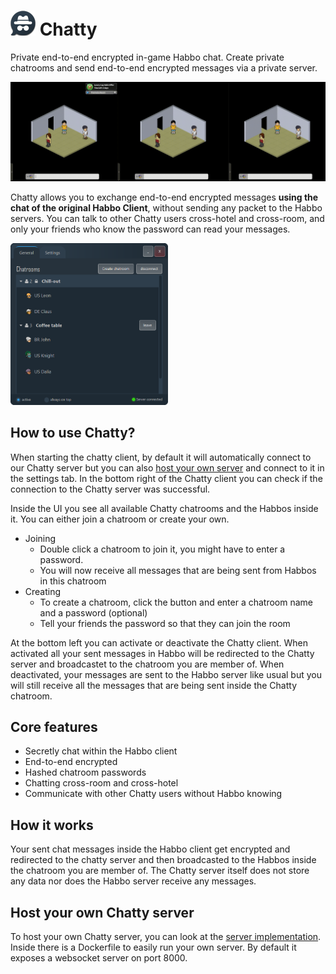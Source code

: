 # ![](src/main/resources/logo40px.png) Chatty

Private end-to-end encrypted in-game Habbo chat.
Create private chatrooms and send end-to-end encrypted messages via a private server.

<img src="./demo.gif">

Chatty allows you to exchange end-to-end encrypted messages **using the chat of the original Habbo Client**, without sending any packet to the Habbo servers. You can talk to other Chatty users cross-hotel and cross-room, and only your friends who know the password can read your messages.

<img src="./screenshot.png" alt="image" width="50%" height="auto">

## How to use Chatty?

 When starting the chatty client, by default it will automatically connect to our Chatty server but you can also [host your own server](#Host-your-own-Chatty-server) and connect to it in the settings tab. In the bottom right of the Chatty client you can check if the connection to the Chatty server was successful.

 Inside the UI you see all available Chatty chatrooms and the Habbos inside it. You can either join a chatroom or create your own.

- Joining
  - Double click a chatroom to join it, you might have to enter a password.
  - You will now receive all messages that are being sent from Habbos in this chatroom
- Creating
  - To create a chatroom, click the button and enter a chatroom name and a password (optional)
  - Tell your friends the password so that they can join the room

At the bottom left you can activate or deactivate the Chatty client. When activated all your sent messages in Habbo will be redirected to the Chatty server and broadcastet to the chatroom you are member of. When deactivated, your messages are sent to the Habbo server like usual but you will still receive all the messages that are being sent inside the Chatty chatroom.
  
## Core features

- Secretly chat within the Habbo client
- End-to-end encrypted
- Hashed chatroom passwords
- Chatting cross-room and cross-hotel
- Communicate with other Chatty users without Habbo knowing


## How it works

Your sent chat messages inside the Habbo client get encrypted and redirected to the chatty server and then broadcasted to the Habbos inside the chatroom you are member of. The Chatty server itself does not store any data nor does the Habbo server receive any messages.

## Host your own Chatty server

To host your own Chatty server, you can look at the [server implementation](https://github.com/Gitosaur/ChattyServer). Inside there is a Dockerfile to easily run your own server. By default it exposes a websocket server on port 8000.
